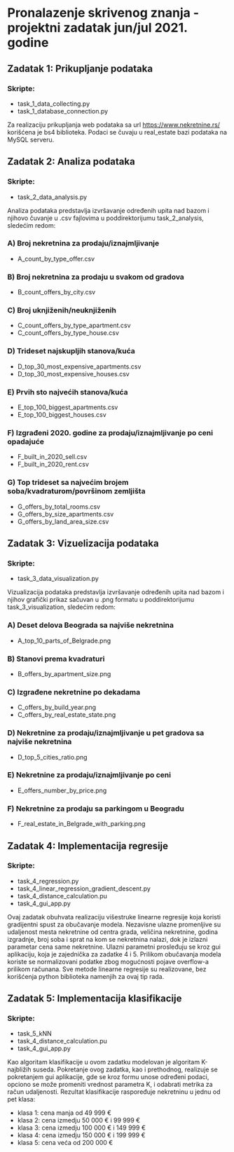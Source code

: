 # Pronalazenje skrivenog znanja - projektni zadatak jun/jul 2021. godine

## Zadatak 1: Prikupljanje podataka

### Skripte:
- task_1_data_collecting.py
- task_1_database_connection.py

Za realizaciju prikupljanja web podataka sa url <https://www.nekretnine.rs/> korišćena je bs4 biblioteka. 
Podaci se čuvaju u real_estate bazi podataka na MySQL serveru.

## Zadatak 2: Analiza podataka

### Skripte:
- task_2_data_analysis.py

Analiza podataka predstavlja izvršavanje određenih upita nad bazom i njihovo čuvanje u .csv fajlovima u poddirektorijumu task_2_analysis, 
sledećim redom:

### A) Broj nekretnina za prodaju/iznajmljivanje
- A_count_by_type_offer.csv
### B) Broj nekretnina za prodaju u svakom od gradova
- B_count_offers_by_city.csv
### C) Broj uknjiženih/neuknjiženih
- C_count_offers_by_type_apartment.csv
- C_count_offers_by_type_house.csv
### D) Trideset najskupljih stanova/kuća
- D_top_30_most_expensive_apartments.csv
- D_top_30_most_expensive_houses.csv
### E) Prvih sto najvećih stanova/kuća
- E_top_100_biggest_apartments.csv
- E_top_100_biggest_houses.csv
### F) Izgrađeni 2020. godine za prodaju/iznajmljivanje po ceni opadajuće
- F_built_in_2020_sell.csv
- F_built_in_2020_rent.csv
### G) Top trideset sa najvećim brojem soba/kvadraturom/površinom zemljišta
- G_offers_by_total_rooms.csv
- G_offers_by_size_apartments.csv
- G_offers_by_land_area_size.csv
    
## Zadatak 3: Vizuelizacija podataka

### Skripte:
- task_3_data_visualization.py

Vizualizacija podataka predstavlja izvršavanje određenih upita nad bazom i njihov grafički prikaz sačuvan u .png formatu u 
poddirektorijumu task_3_visualization, sledećim redom:

### A) Deset delova Beograda sa najviše nekretnina
- A_top_10_parts_of_Belgrade.png
### B) Stanovi prema kvadraturi
- B_offers_by_apartment_size.png
### C) Izgrađene nekretnine po dekadama
- C_offers_by_build_year.png
- C_offers_by_real_estate_state.png
### D) Nekretnine za prodaju/iznajmljivanje u pet gradova sa najviše nekretnina
- D_top_5_cities_ratio.png
### E) Nekretnine za prodaju/iznajmljivanje po ceni
- E_offers_number_by_price.png
### F) Nekretnine za prodaju sa parkingom u Beogradu
- F_real_estate_in_Belgrade_with_parking.png

## Zadatak 4: Implementacija regresije

### Skripte:
- task_4_regression.py
- task_4_linear_regression_gradient_descent.py
- task_4_distance_calculation.pu
- task_4_gui_app.py

Ovaj zadatak obuhvata realizaciju višestruke linearne regresije koja koristi gradijentni spust za obučavanje modela. 
Nezavisne ulazne promenljive su udaljenost mesta nekretnine od centra grada, veličina nekretnine, godina izgradnje, 
broj soba i sprat na kom se nekretnina nalazi, dok je izlazni parametar cena same nekretnine. 
Ulazni parametni prosleđuju se kroz gui aplikaciju, koja je zajednička za zadatke 4 i 5.
Prilikom obučavanja modela koriste se normalizovani podatke zbog mogućnosti pojave overflow-a prilikom računana.
Sve metode linearne regresije su realizovane, bez korišćenja python biblioteka namenjih za ovaj tip rada.


## Zadatak 5: Implementacija klasifikacije

### Skripte:
- task_5_kNN
- task_4_distance_calculation.pu
- task_4_gui_app.py

Kao algoritam klasifikacije u ovom zadatku modelovan je algoritam K-najbližih suseda. Pokretanje ovog zadatka, 
kao i prethodnog, realizuje se pokretanjem gui aplikacije, gde se kroz formu unose određeni podaci, opciono se
može promeniti vrednost parametra K, i odabrati metrika za račun udaljenosti. Rezultat klasifikacije raspoređuje 
nekretninu u jednu od pet klasa:
* klasa 1:   cena manja od 49 999 €
* klasa 2:   cena izmedju 50 000 € i 99 999 €
* klasa 3:   cena izmedju 100 000 € i 149 999 €
* klasa 4:   cena izmedju 150 000 € i 199 999 €
* klasa 5:   cena veća od 200 000 €



